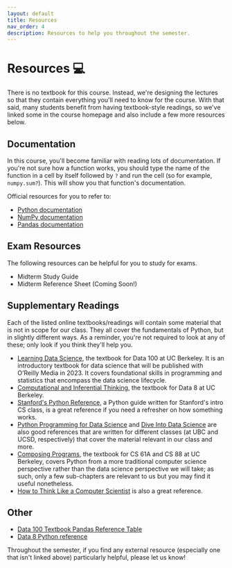 ```yaml
---
layout: default
title: Resources
nav_order: 4
description: Resources to help you throughout the semester.
---
```


# Resources 💻

There is no textbook for this course. Instead, we're designing the lectures so that they contain everything you'll need to know for the course. With that said, many students benefit from having textbook-style readings, so we've linked some in the course homepage and also include a few more resources below.

## Documentation

In this course, you'll become familiar with reading lots of documentation. If you're not sure how a function works, you should type the name of the function in a cell by itself followed by `?` and run the cell (so for example, `numpy.sum?`). This will show you that function's documentation.

Official resources for you to refer to:
- [Python documentation](https://docs.python.org/3/tutorial/index.html)
- [NumPy documentation](https://numpy.org/doc/stable/)
- [Pandas documentation](https://pandas.pydata.org/docs/index.html)


## Exam Resources
The following resources can be helpful for you to study for exams.
- Midterm Study Guide
- Midterm Reference Sheet
(Coming Soon!)


## Supplementary Readings

Each of the listed online textbooks/readings will contain some material that is not in scope for our class. They all cover the fundamentals of Python, but in slightly different ways. As a reminder, you're not required to look at any of these; only look if you think they'll help you.

- [Learning Data Science](https://learningds.org/intro.html), the textbook for Data 100 at UC Berkeley. It is an introductory textbook for data science that will be published with O’Reilly Media in 2023. It covers foundational skills in programming and statistics that encompass the data science lifecycle.
- [Computational and Inferential Thinking](http://inferentialthinking.com), the textbook for Data 8 at UC Berkeley.
- [Stanford's Python Reference](https://cs.stanford.edu/people/nick/py), a Python guide written for Stanford's intro CS class, is a great reference if you need a refresher on how something works.
- [Python Programming for Data Science](https://www.tomasbeuzen.com/python-programming-for-data-science/chapters/chapter1-basics.html) and [Dive Into Data Science](https://eldridgejm.github.io/dive_into_data_science/front.html) are also good references that are written for different classes (at UBC and UCSD, respectively) that cover the material relevant in our class and more.
- [Composing Programs](http://composingprograms.com), the textbook for CS 61A and CS 88 at UC Berkeley, covers Python from a more traditional computer science perspective rather than the data science perspective we will take; as such, only a few sub-chapters are relevant to us but you may find it useful nonetheless. 
- [How to Think Like a Computer Scientist](https://runestone.academy/runestone/books/published/thinkcspy/index.html) is also a great reference.

## Other
- [Data 100 Textbook Pandas Reference Table](https://learningds.org/ch/a04/ref_pandas.html)
- [Data 8 Python reference](http://www.data8.org/fa22/reference/)

Throughout the semester, if you find any external resource (especially one that isn't linked above) particularly helpful, please let us know!
